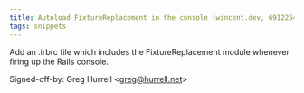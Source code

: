```yaml
---
title: Autoload FixtureReplacement in the console (wincent.dev, 6912254)
tags: snippets
---
```


Add an .irbrc file which includes the FixtureReplacement module whenever firing up the Rails console.

Signed-off-by: Greg Hurrell &lt;greg@hurrell.net&gt;
